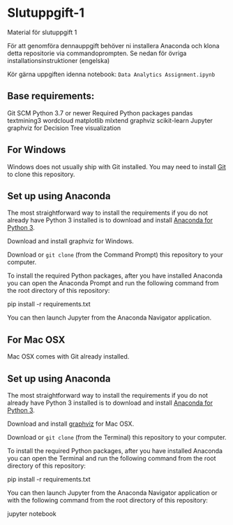 # Slutuppgift-1
Material för slutuppgift 1

För att genomföra dennauppgift behöver ni installera Anaconda och klona detta repositorie via commandoprompten. Se nedan för övriga installationsinstruktioner (engelska)

Kör gärna uppgiften idenna notebook: `Data Analytics Assignment.ipynb`

## Base requirements:

Git SCM
Python 3.7 or newer
Required Python packages
pandas
textmining3
wordcloud
matplotlib
mlxtend
graphviz
scikit-learn
Jupyter
graphviz for Decision Tree visualization

## For Windows
Windows does not usually ship with Git installed. You may need to install [Git](https://git-scm.com/) to clone this repository.

## Set up using Anaconda
The most straightforward way to install the requirements if you do not already have Python 3 installed is to download and install [Anaconda for Python 3](https://www.anaconda.com/download/).

Download and install graphviz for Windows.

Download or `git clone` (from the Command Prompt) this repository to your computer.

To install the required Python packages, after you have installed Anaconda you can open the Anaconda Prompt and run the following command from the root directory of this repository:

 pip install -r requirements.txt

You can then launch Jupyter from the Anaconda Navigator application.

## For Mac OSX
Mac OSX comes with Git already installed.

## Set up using Anaconda
The most straightforward way to install the requirements if you do not already have Python 3 installed is to download and install [Anaconda for Python 3](https://www.anaconda.com/download/).

Download and install [graphviz](http://graphviz.org/download/) for Mac OSX.

Download or `git clone` (from the Terminal) this repository to your computer.

To install the required Python packages, after you have installed Anaconda you can open the Terminal and run the following command from the root directory of this repository:

pip install -r requirements.txt

You can then launch Jupyter from the Anaconda Navigator application or with the following command from the root directory of this repository:

jupyter notebook
